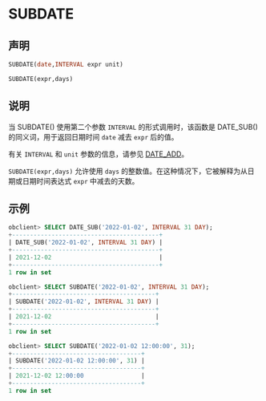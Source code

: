 # SUBDATE

## 声明

```sql
SUBDATE(date,INTERVAL expr unit)

SUBDATE(expr,days)
```

## 说明

当 SUBDATE() 使用第二个参数 `INTERVAL` 的形式调用时，该函数是 DATE_SUB() 的同义词，用于返回日期时间 `date` 减去 `expr` 后的值。

有关 `INTERVAL` 和 `unit` 参数的信息，请参见 [DATE_ADD](../1.date-and-time-functions-1/9.DATE_ADD.md)。

`SUBDATE(expr,days)` 允许使用 `days` 的整数值。在这种情况下，它被解释为从日期或日期时间表达式 `expr` 中减去的天数。

## 示例

```sql
obclient> SELECT DATE_SUB('2022-01-02', INTERVAL 31 DAY);
+-----------------------------------------+
| DATE_SUB('2022-01-02', INTERVAL 31 DAY) |
+-----------------------------------------+
| 2021-12-02                              |
+-----------------------------------------+
1 row in set

obclient> SELECT SUBDATE('2022-01-02', INTERVAL 31 DAY);
+----------------------------------------+
| SUBDATE('2022-01-02', INTERVAL 31 DAY) |
+----------------------------------------+
| 2021-12-02                             |
+----------------------------------------+
1 row in set

obclient> SELECT SUBDATE('2022-01-02 12:00:00', 31);
+------------------------------------+
| SUBDATE('2022-01-02 12:00:00', 31) |
+------------------------------------+
| 2021-12-02 12:00:00                |
+------------------------------------+
1 row in set
```
